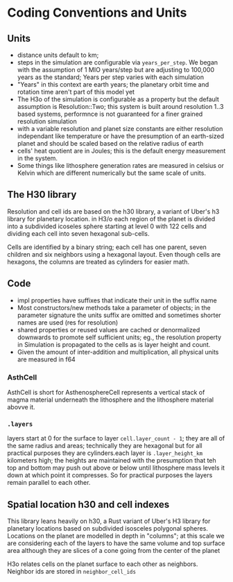 
# Coding Conventions and Units

## Units 

* distance units default to km;
* steps in the simulation are configurable via `years_per_step`. We began with the assumption of
  1 MIO years/step but are adjusting to 100,000 years as the standard; Years per step varies with each simulation 
* "Years" in this context are earth years; the planetary orbit time and rotation time aren't part of this model yet
* The H3o of the simulation is configurable as a property but the default assumption is Resolution::Two; this system is built around resolution 1..3 based systems, performnce is not guaranteed for a finer grained resolution simulation
* with a variable resolution and planet size constants are either resolution independant like temperature or have the presumption of an earth-sized planet and should be scaled based on the relative radius of earth 
* cells' heat quotient are in Joules; this is the default energy measurement in the system.
* Some things like lithosphere generation rates are measured in celsius or Kelvin which are different numerically but the same scale of units. 

## The H30 library 

Resolution and cell ids are based on the h30 library, a variant of Uber's h3 library for planetary location. in H3/o each region of the planet is divided into a subdivided icoseles sphere starting at level 0 with 122 cells and dividing each cell into seven hexagonal sub-cells. 

Cells are identified by a binary string; each cell has one parent, seven children and six neighbors using a hexagonal layout. Even though cells are hexagons, the columns are treated as cylinders for easier math. 

## Code

* impl properties have suffixes that indicate their unit in the suffix name
* Most constructors/new methods take a parameter of objects; in the parameter signature the units suffix are omitted and sometimes shorter names are used (res for resolution)
* shared properties or reused values are cached or denormalized downwards to promote self sufficient units; eg., the resolution property in Simulation is propagated to the cells as is layer height and count. 
* Given the amount of inter-addition and multiplication, all physical units are measured in f64

### AsthCell

AsthCell is short for AsthenosphereCell represents a vertical stack of magma material underneath the lithosphere and the lithosphere material abovve it. 

### `.layers`
layers start at 0 for the surface to layer `cell.layer_count - 1`; 
they are all of the same radius and areas; technically they are hexagonal but for all practical purposes they are cylinders.each layer is `.layer_height_km` kilometers high; the heights are maintained with the presumption that teh top and bottom may push out above or below until lithosphere mass levels it down at which point it compresses. So for practical purposes the layers remain parallel to each other. 

## Spatial location h30 and cell indexes

This library leans heavily on h30, a Rust variant of Uber's H3 library for planetary locations based on subdivided isosceles polygonal spheres. 
Locations on the planet are modelled in depth in "columns"; at this scale we are considering each of the layers to have the same volume and top surface area although they are slices of a cone going from the center of the planet

H3o relates cells on the planet surface to each other as neighbors. Neighbor ids are stored in `neighbor_cell_ids` 